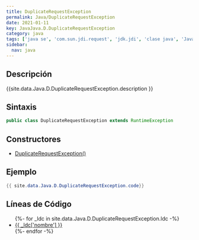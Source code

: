 ```yaml
---
title: DuplicateRequestException
permalink: Java/DuplicateRequestException
date: 2021-01-11
key: JavaJava.D.DuplicateRequestException
category: java
tags: ['java se', 'com.sun.jdi.request', 'jdk.jdi', 'clase java', 'Java 1.3']
sidebar: 
  nav: java
---
```


## Descripción
{{site.data.Java.D.DuplicateRequestException.description }}

## Sintaxis
~~~java
public class DuplicateRequestException extends RuntimeException
~~~

## Constructores
* [DuplicateRequestException()](/Java/DuplicateRequestException/DuplicateRequestException/)

## Ejemplo
~~~java
{{ site.data.Java.D.DuplicateRequestException.code}}
~~~

## Líneas de Código
<ul>
{%- for _ldc in site.data.Java.D.DuplicateRequestException.ldc -%}
   <li>
       <a href="{{_ldc['url'] }}">{{ _ldc['nombre'] }}</a>
   </li>
{%- endfor -%}
</ul>
